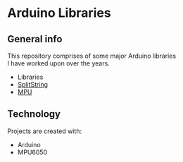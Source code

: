 # Arduino Libraries

## General info
This repository comprises of some major Arduino libraries<br> I have worked upon over the years.
* Libraries
 * [SplitString]()
 * [MPU]()

## Technology
Projects are created with:
* Arduino
* MPU6050
